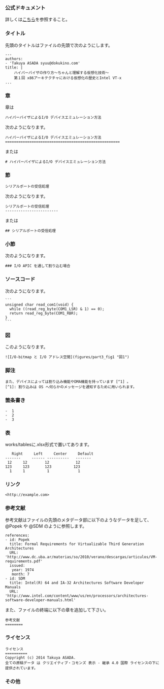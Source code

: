 ### 公式ドキュメント

詳しくは[こちら](http://sky-y.github.io/site-pandoc-jp/users-guide/)を参照すること。


### タイトル

先頭のタイトルはファイルの先頭で次のようにします。
```
---
authors:
- 'Takuya ASADA syuu@dokukino.com'
title: |
    ハイパーバイザの作り方～ちゃんと理解する仮想化技術～
    第１回 x86アーキテクチャにおける仮想化の歴史とIntel VT-x
...
```


### 章

章は

    ハイパーバイザによるI/O デバイスエミュレーション方法

次のようになります。

    ハイパーバイザによるI/O デバイスエミュレーション方法
    ====================================================
または

    # ハイパーバイザによるI/O デバイスエミュレーション方法


### 節

    シリアルポートの受信処理

次のようになります。

    シリアルポートの受信処理
    ------------------------
または

    ## シリアルポートの受信処理
    
### 小節

次のようになります。

    ### I/O APIC を通して割り込む場合 

### ソースコード
次のようになります。

    ```
    unsigned char read_com1(void) {
      while ((read_reg_byte(COM1_LSR) & 1) == 0);
      return read_reg_byte(COM1_RBR);
    }
    ```

### 図

このようになります。

    ![I/O-bitmap と I/O アドレス空間](figures/part3_fig1 "図1")

### 脚注

    また、デバイスによっては割り込み機能やDMA機能を持っています [^1] 。
    [^1]: 割り込みは OS へ何らかのメッセージを通知するために用いられます。
    
### 箇条書き

    -  1
    -  2
    -  3


### 表

works/tablesに.xlsx形式で置いてあります。

       Right     Left     Center     Default
    -------     ------ ----------   -------
     12     12        12            12
    123     123       123          123
      1     1          1             1

### リンク

    <http://example.com>

### 参考文献
参考文献はファイルの先頭のメタデータ部に以下のようなデータを足して、 @Popek や @SDM のように参照します。
```
references:
- id: Popek
  title: Formal Requirements for Virtualizable Third Generation Architectures
  URL: 'http://www.dc.uba.ar/materias/so/2010/verano/descargas/articulos/VM-requirements.pdf'
  issued:
   year: 1974
   month: 7
- id: SDM
  title: Intel(R) 64 and IA-32 Architectures Software Developer Manuals
  URL: 'http://www.intel.com/content/www/us/en/processors/architectures-software-developer-manuals.html'
```
また、ファイルの終端に以下の章を追加して下さい。
```
参考文献
========
```

### ライセンス

    ライセンス
    ==========
    Copyright (c) 2014 Takuya ASADA.
    全ての原稿データ は クリエイティブ・コモンズ 表示 - 継承 4.0 国際 ライセンスの下に提供されています。
    
### その他


